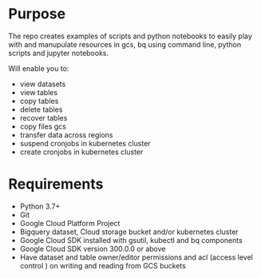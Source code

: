 # Purpose

The repo creates examples of scripts and python notebooks to easily play with and manupulate 
resources in gcs, bq using command line, python scripts and jupyter notebooks.

Will enable you to:
* view datasets
* view tables
* copy tables
* delete tables
* recover tables
* copy files gcs
* transfer data across regions
* suspend cronjobs in kubernetes cluster
* create cronjobs in kubernetes cluster
  

# Requirements

* Python 3.7+
* Git
* Google Cloud Platform Project
* Bigquery dataset, Cloud storage bucket and/or kubernetes cluster
* Google Cloud SDK installed with gsutil, kubectl and bq components
* Google Cloud SDK version 300.0.0 or above
* Have dataset and table owner/editor permissions and acl (access level control ) on writing and reading from GCS buckets
